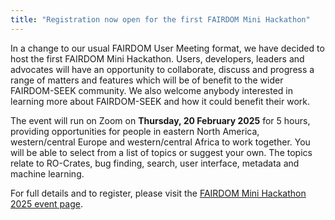 ```yaml
---
title: "Registration now open for the first FAIRDOM Mini Hackathon"
---
```


In a change to our usual FAIRDOM User Meeting format, we have decided to host the first FAIRDOM Mini Hackathon. Users, developers, leaders and advocates will have an opportunity to collaborate, discuss and progress a range of matters and features which will be of benefit to the wider FAIRDOM-SEEK community. We also welcome anybody interested in learning more about FAIRDOM-SEEK and how it could benefit their work.

The event will run on Zoom on **Thursday, 20 February 2025** for 5 hours, providing opportunities for people in eastern North America, western/central Europe and western/central Africa to work together. 
You will be able to select from a list of topics or suggest your own. The topics relate to RO-Crates, bug finding, search, user interface, metadata and machine learning.

For full details and to register, please visit the [FAIRDOM Mini Hackathon 2025 event page](/events/2025-02-20-FAIRDOM-mini-hackathon-online).
